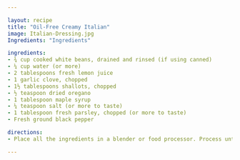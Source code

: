 ```yaml
---

layout: recipe
title: "Oil-Free Creamy Italian"
image: Italian-Dressing.jpg
Ingredients: "Ingredients"

ingredients:
- ¾ cup cooked white beans, drained and rinsed (if using canned)
- ¼ cup water (or more)
- 2 tablespoons fresh lemon juice
- 1 garlic clove, chopped
- 1½ tablespoons shallots, chopped
- ½ teaspoon dried oregano
- 1 tablespoon maple syrup
- ¼ teaspoon salt (or more to taste)
- 1 tablespoon fresh parsley, chopped (or more to taste)
- Fresh ground black pepper

directions:
- Place all the ingredients in a blender or food processor. Process until smooth. Taste and adjust seasonings adding a little more parsley or water if needed.

---
```

